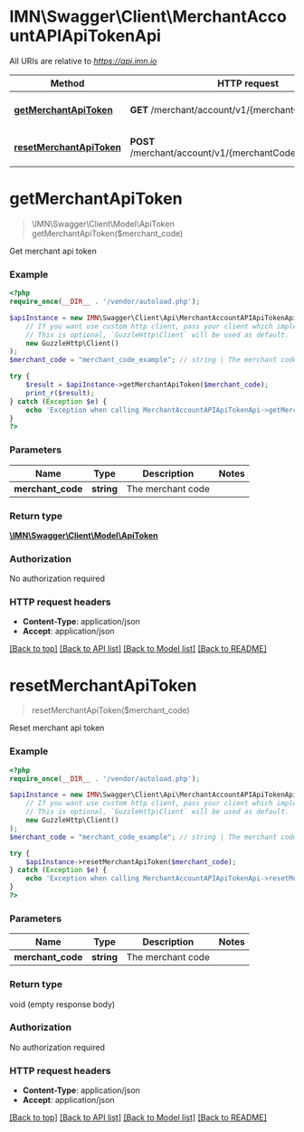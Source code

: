 # IMN\Swagger\Client\MerchantAccountAPIApiTokenApi

All URIs are relative to *https://api.imn.io*

Method | HTTP request | Description
------------- | ------------- | -------------
[**getMerchantApiToken**](MerchantAccountAPIApiTokenApi.md#getMerchantApiToken) | **GET** /merchant/account/v1/{merchantCode}/apiToken | Get merchant api token
[**resetMerchantApiToken**](MerchantAccountAPIApiTokenApi.md#resetMerchantApiToken) | **POST** /merchant/account/v1/{merchantCode}/apiToken/reset | Reset merchant api token


# **getMerchantApiToken**
> \IMN\Swagger\Client\Model\ApiToken getMerchantApiToken($merchant_code)

Get merchant api token

### Example
```php
<?php
require_once(__DIR__ . '/vendor/autoload.php');

$apiInstance = new IMN\Swagger\Client\Api\MerchantAccountAPIApiTokenApi(
    // If you want use custom http client, pass your client which implements `GuzzleHttp\ClientInterface`.
    // This is optional, `GuzzleHttp\Client` will be used as default.
    new GuzzleHttp\Client()
);
$merchant_code = "merchant_code_example"; // string | The merchant code

try {
    $result = $apiInstance->getMerchantApiToken($merchant_code);
    print_r($result);
} catch (Exception $e) {
    echo 'Exception when calling MerchantAccountAPIApiTokenApi->getMerchantApiToken: ', $e->getMessage(), PHP_EOL;
}
?>
```

### Parameters

Name | Type | Description  | Notes
------------- | ------------- | ------------- | -------------
 **merchant_code** | **string**| The merchant code |

### Return type

[**\IMN\Swagger\Client\Model\ApiToken**](../Model/ApiToken.md)

### Authorization

No authorization required

### HTTP request headers

 - **Content-Type**: application/json
 - **Accept**: application/json

[[Back to top]](#) [[Back to API list]](../../README.md#documentation-for-api-endpoints) [[Back to Model list]](../../README.md#documentation-for-models) [[Back to README]](../../README.md)

# **resetMerchantApiToken**
> resetMerchantApiToken($merchant_code)

Reset merchant api token

### Example
```php
<?php
require_once(__DIR__ . '/vendor/autoload.php');

$apiInstance = new IMN\Swagger\Client\Api\MerchantAccountAPIApiTokenApi(
    // If you want use custom http client, pass your client which implements `GuzzleHttp\ClientInterface`.
    // This is optional, `GuzzleHttp\Client` will be used as default.
    new GuzzleHttp\Client()
);
$merchant_code = "merchant_code_example"; // string | The merchant code

try {
    $apiInstance->resetMerchantApiToken($merchant_code);
} catch (Exception $e) {
    echo 'Exception when calling MerchantAccountAPIApiTokenApi->resetMerchantApiToken: ', $e->getMessage(), PHP_EOL;
}
?>
```

### Parameters

Name | Type | Description  | Notes
------------- | ------------- | ------------- | -------------
 **merchant_code** | **string**| The merchant code |

### Return type

void (empty response body)

### Authorization

No authorization required

### HTTP request headers

 - **Content-Type**: application/json
 - **Accept**: application/json

[[Back to top]](#) [[Back to API list]](../../README.md#documentation-for-api-endpoints) [[Back to Model list]](../../README.md#documentation-for-models) [[Back to README]](../../README.md)

